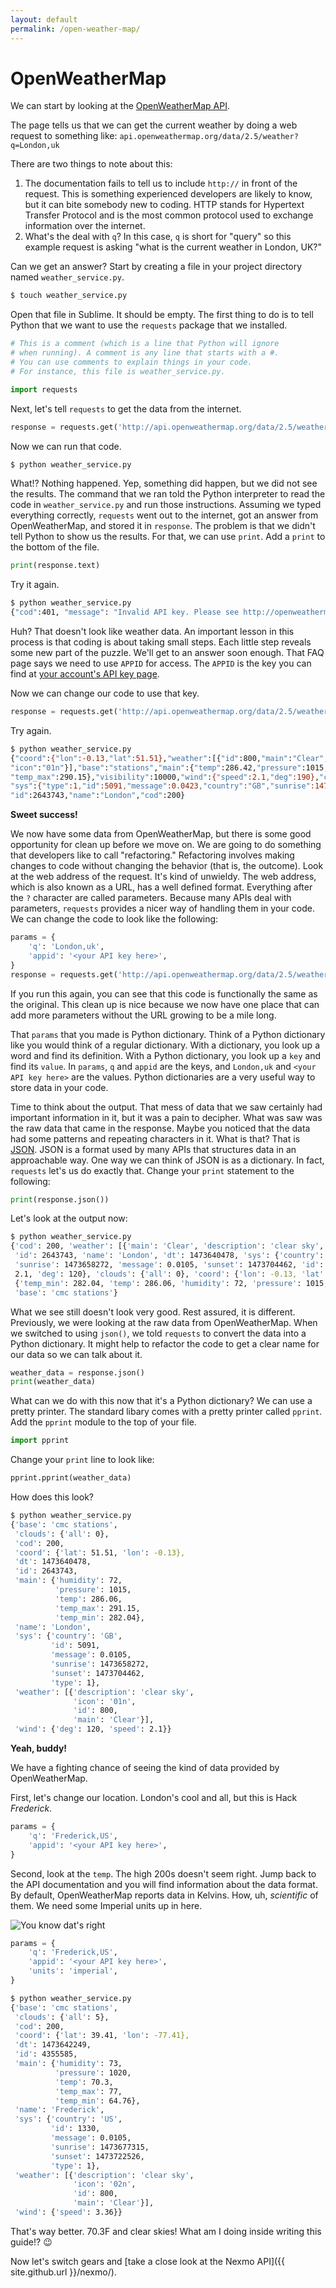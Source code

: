 ```yaml
---
layout: default
permalink: /open-weather-map/
---
```


# OpenWeatherMap

We can start
by looking at the
[OpenWeatherMap API](http://openweathermap.org/current).

The page tells us
that we can get the current weather
by doing a web request to something like:
`api.openweathermap.org/data/2.5/weather?q=London,uk`

There are two things to note about this:

1. The documentation fails to tell us
   to include `http://`
   in front of the request.
   This is something experienced developers
   are likely to know,
   but it can bite somebody new to coding.
   HTTP stands for Hypertext Transfer Protocol
   and is the most common protocol used to exchange information
   over the internet.
2. What's the deal with `q`?
   In this case,
   `q` is short for "query"
   so this example request is asking
   "what is the current weather in London, UK?"

Can we get an answer?
Start by creating a file in your project directory
named `weather_service.py`.

```bash
$ touch weather_service.py
```

Open that file in Sublime.
It should be empty.
The first thing to do is to tell Python
that we want to use the `requests` package
that we installed.

```python
# This is a comment (which is a line that Python will ignore
# when running). A comment is any line that starts with a #.
# You can use comments to explain things in your code.
# For instance, this file is weather_service.py.

import requests
```

Next, let's tell `requests` to get the data
from the internet.

```python
response = requests.get('http://api.openweathermap.org/data/2.5/weather?q=London,uk')
```

Now we can run that code.

```bash
$ python weather_service.py
```

What!?
Nothing happened.
Yep,
something did happen,
but we did not see the results.
The command that we ran
told the Python interpreter
to read the code in `weather_service.py`
and run those instructions.
Assuming we typed everything correctly,
`requests` went out to the internet,
got an answer from OpenWeatherMap,
and stored it in `response`.
The problem is that we didn't tell Python
to show us the results.
For that,
we can use `print`.
Add a `print` to the bottom of the file.

```python
print(response.text)
```

Try it again.

```bash
$ python weather_service.py
{"cod":401, "message": "Invalid API key. Please see http://openweathermap.org/faq#error401 for more info."}
```

Huh?
That doesn't look like weather data.
An important lesson
in this process
is that coding is about taking small steps.
Each little step reveals some new part
of the puzzle.
We'll get to an answer soon enough.
That FAQ page says
we need to use `APPID` for access.
The `APPID` is the key
you can find at
[your account's API key page](https://home.openweathermap.org/api_keys).

Now we can change our code to use that key.

```python
response = requests.get('http://api.openweathermap.org/data/2.5/weather?q=London,uk&appid=<your API key here>')
```

Try again.

```bash
$ python weather_service.py
{"coord":{"lon":-0.13,"lat":51.51},"weather":[{"id":800,"main":"Clear","description":"clear sky",
"icon":"01n"}],"base":"stations","main":{"temp":286.42,"pressure":1015,"humidity":63,"temp_min":283.15,
"temp_max":290.15},"visibility":10000,"wind":{"speed":2.1,"deg":190},"clouds":{"all":0},"dt":1473629602,
"sys":{"type":1,"id":5091,"message":0.0423,"country":"GB","sunrise":1473571860,"sunset":1473618079},
"id":2643743,"name":"London","cod":200}
```

**Sweet success!**

We now have some data
from OpenWeatherMap,
but there is some good opportunity
for clean up
before we move on.
We are going to do something
that developers like to call "refactoring."
Refactoring involves making changes to code
without changing the behavior
(that is, the outcome).
Look at the web address
of the request.
It's kind of unwieldy.
The web address,
which is also known as a URL,
has a well defined format.
Everything after the `?` character
are called parameters.
Because many APIs deal with parameters,
`requests` provides a nicer way
of handling them in your code.
We can change the code to look like the following:

```python
params = {
    'q': 'London,uk',
    'appid': '<your API key here>',
}
response = requests.get('http://api.openweathermap.org/data/2.5/weather', params=params)
```

If you run this again,
you can see that this code is functionally the same as the original.
This clean up is nice
because we now have one place
that can add more parameters
without the URL growing to be a mile long.

That `params` that you made is Python dictionary.
Think of a Python dictionary
like you would think of a regular dictionary.
With a dictionary,
you look up a word
and find its definition.
With a Python dictionary,
you look up a `key`
and find its `value`.
In `params`,
`q` and `appid` are the keys,
and `London,uk` and `<your API key here>` are the values.
Python dictionaries are a very useful way to store data
in your code.

Time to think about the output.
That mess of data that we saw
certainly had important information in it,
but it was a pain to decipher.
What was saw was the raw data
that came in the response.
Maybe you noticed
that the data had some patterns
and repeating characters in it.
What is that?
That is
[JSON](http://json.org/).
JSON is a format
used by many APIs
that structures data
in an approachable way.
One way we can think of JSON is as a dictionary.
In fact,
`requests` let's us do exactly that.
Change your `print` statement
to the following:

```python
print(response.json())
```

Let's look at the output now:

```bash
$ python weather_service.py
{'cod': 200, 'weather': [{'main': 'Clear', 'description': 'clear sky', 'icon': '01n', 'id': 800}],
 'id': 2643743, 'name': 'London', 'dt': 1473640478, 'sys': {'country': 'GB', 'type': 1,
 'sunrise': 1473658272, 'message': 0.0105, 'sunset': 1473704462, 'id': 5091}, 'wind': {'speed':
 2.1, 'deg': 120}, 'clouds': {'all': 0}, 'coord': {'lon': -0.13, 'lat': 51.51}, 'main':
 {'temp_min': 282.04, 'temp': 286.06, 'humidity': 72, 'pressure': 1015, 'temp_max': 291.15},
 'base': 'cmc stations'}
```

What we see still doesn't look very good.
Rest assured,
it is different.
Previously,
we were looking at the raw data
from OpenWeatherMap.
When we switched to using `json()`,
we told `requests` to convert the data
into a Python dictionary.
It might help to refactor the code
to get a clear name for our data
so we can talk about it.

```python
weather_data = response.json()
print(weather_data)
```

What can we do with this now that it's a Python dictionary?
We can use a pretty printer.
The standard libary comes with a pretty printer
called `pprint`.
Add the `pprint` module to the top of your file.

```python
import pprint
```

Change your `print` line to look like:

```python
pprint.pprint(weather_data)
```

How does this look?

```bash
$ python weather_service.py
{'base': 'cmc stations',
 'clouds': {'all': 0},
 'cod': 200,
 'coord': {'lat': 51.51, 'lon': -0.13},
 'dt': 1473640478,
 'id': 2643743,
 'main': {'humidity': 72,
          'pressure': 1015,
          'temp': 286.06,
          'temp_max': 291.15,
          'temp_min': 282.04},
 'name': 'London',
 'sys': {'country': 'GB',
         'id': 5091,
         'message': 0.0105,
         'sunrise': 1473658272,
         'sunset': 1473704462,
         'type': 1},
 'weather': [{'description': 'clear sky',
              'icon': '01n',
              'id': 800,
              'main': 'Clear'}],
 'wind': {'deg': 120, 'speed': 2.1}}
```

**Yeah, buddy!**

We have a fighting chance of seeing the kind of data
provided by OpenWeatherMap.

First,
let's change our location.
London's cool and all,
but this is Hack *Frederick*.

```python
params = {
    'q': 'Frederick,US',
    'appid': '<your API key here>',
}
```

Second,
look at the `temp`.
The high 200s doesn't seem right.
Jump back to the API documentation
and you will find information
about the data format.
By default,
OpenWeatherMap reports data
in Kelvins.
How, uh, *scientific* of them.
We need some Imperial units up in here.

![You know dat's right](http://i.giphy.com/QduCyLuNQYwpO.gif)

```python
params = {
    'q': 'Frederick,US',
    'appid': '<your API key here>',
    'units': 'imperial',
}
```

```bash
$ python weather_service.py
{'base': 'cmc stations',
 'clouds': {'all': 5},
 'cod': 200,
 'coord': {'lat': 39.41, 'lon': -77.41},
 'dt': 1473642249,
 'id': 4355585,
 'main': {'humidity': 73,
          'pressure': 1020,
          'temp': 70.3,
          'temp_max': 77,
          'temp_min': 64.76},
 'name': 'Frederick',
 'sys': {'country': 'US',
         'id': 1330,
         'message': 0.0105,
         'sunrise': 1473677315,
         'sunset': 1473722526,
         'type': 1},
 'weather': [{'description': 'clear sky',
              'icon': '02n',
              'id': 800,
              'main': 'Clear'}],
 'wind': {'speed': 3.36}}
```

That's way better.
70.3F and clear skies!
What am I doing inside writing this guide!? :wink:

Now let's switch gears
and
[take a close look at the Nexmo API]({{ site.github.url }}/nexmo/).
